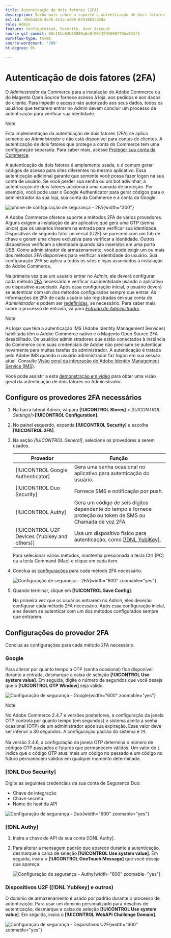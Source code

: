 ```yaml
---
title: Autenticação de dois fatores (2FA)
description: Saiba mais sobre o suporte à autenticação de dois fatores para garantir a segurança do sistema e dos dados.
exl-id: d9eb3dd6-4a7b-411a-ac08-0441803cd59a
role: Admin
feature: Configuration, Security, User Account
source-git-commit: 65c15bb84b28088a6e8f06f3592600779ba033f5
workflow-type: tm+mt
source-wordcount: '789'
ht-degree: 0%

---
```


# Autenticação de dois fatores (2FA)

O _Administrador_ da Commerce para a instalação do Adobe Commerce ou do Magento Open Source fornece acesso à loja, aos pedidos e aos dados do cliente. Para impedir o acesso não autorizado aos seus dados, todos os usuários que tentarem entrar no _Admin_ devem concluir um processo de autenticação para verificar sua identidade.

>[!NOTE]
>
>Esta implementação da autenticação de dois fatores (2FA) se aplica somente ao _Administrador_ e não está disponível para contas de clientes. A autenticação de dois fatores que protege a conta do Commerce tem uma configuração separada. Para saber mais, acesse [Proteger sua conta da Commerce](../getting-started/commerce-account-secure.md).

A autenticação de dois fatores é amplamente usada, e é comum gerar códigos de acesso para sites diferentes no mesmo aplicativo. Essa autenticação adicional garante que somente você possa fazer logon na sua conta de usuário. Se você perder sua senha ou um bot adivinhar, a autenticação de dois fatores adicionará uma camada de proteção. Por exemplo, você pode usar o Google Authenticator para gerar códigos para o administrador da sua loja, sua conta da Commerce e a conta da Google.

![Iphone de configuração de segurança - 2FA](./assets/google-authenticator-iphone.png){width="300"}

A Adobe Commerce oferece suporte a métodos 2FA de vários provedores. Alguns exigem a instalação de um aplicativo que gera uma OTP (senha única) que os usuários inserem na entrada para verificar sua identidade. Dispositivos de segundo fator universal (U2F) se parecem com um fob de chave e geram uma chave exclusiva para verificar a identidade. Outros dispositivos verificam a identidade quando são inseridos em uma porta USB. Como administrador de armazenamento, você pode exigir um ou mais dos métodos 2FA disponíveis para verificar a identidade do usuário. Sua configuração 2FA se aplica a todos os sites e lojas associados à instalação do Adobe Commerce.

Na primeira vez que um usuário entrar no _Admin_, ele deverá configurar cada método [2FA](../configuration-reference/security/2fa.md) necessário e verificar sua identidade usando o aplicativo ou dispositivo associado. Após essa configuração inicial, o usuário deverá se autenticar com um dos métodos configurados sempre que entrar. As informações de 2FA de cada usuário são registradas em sua conta de _Administrador_ e podem ser [redefinidas](security-two-factor-authentication-manage.md), se necessário. Para saber mais sobre o processo de entrada, vá para [_Entrada de Administrador_](../getting-started/admin-signin.md).

>[!NOTE]
>
>As lojas que têm a autenticação IMS (Adobe Identity Management Services) habilitada têm o Adobe Commerce nativo e o Magento Open Source 2FA desabilitado. Os usuários administradores que estão conectados à instância do Commerce com suas credenciais de Adobe não precisam se autenticar novamente para muitas tarefas de administrador. A autenticação é tratada pelo Adobe IMS quando o usuário administrador faz logon em sua sessão atual. Consulte [Visão geral da integração do Adobe Identity Management Service (IMS)](https://experienceleague.adobe.com/docs/commerce-admin/start/admin/ims/adobe-ims-integration-overview.html).

Você pode assistir a esta [demonstração em vídeo](https://video.tv.adobe.com/v/339104?quality=12&learn=on) para obter uma visão geral da autenticação de dois fatores no Administrador.

## Configure os provedores 2FA necessários

1. Na barra lateral _Admin_, vá para **[!UICONTROL Stores]** > _[!UICONTROL Settings]_>**[!UICONTROL Configuration]**.

1. No painel esquerdo, expanda **[!UICONTROL Security]** e escolha **[!UICONTROL 2FA]**.

1. Na seção _[!UICONTROL General]_, selecione os provedores a serem usados.

   | Provedor | Função |
   |--- |--- |
   | [!UICONTROL Google Authenticator] | Gera uma senha ocasional no aplicativo para autenticação do usuário. |
   | [!UICONTROL Duo Security] | Fornece SMS e notificação por push. |
   | [!UICONTROL Authy] | Gera um código de seis dígitos dependente do tempo e fornece proteção ou token de SMS ou Chamada de voz 2FA. |
   | [!UICONTROL U2F Devices (Yubikey and others)] | Usa um dispositivo físico para autenticação, como [[!DNL YubiKey]](https://www.yubico.com/). |

   Para selecionar vários métodos, mantenha pressionada a tecla Ctrl (PC) ou a tecla Command (Mac) e clique em cada item.

1. Conclua as [configurações](../configuration-reference/security/2fa.md) para cada método 2FA necessário.

   ![Configuração de segurança - 2FA](../configuration-reference/security/assets/2fa-general.png){width="600" zoomable="yes"}

1. Quando terminar, clique em **[!UICONTROL Save Config]**.

   Na primeira vez que os usuários entrarem no _Admin_, eles deverão configurar cada método 2FA necessário. Após essa configuração inicial, eles devem se autenticar com um dos métodos configurados sempre que entrarem.

## Configurações do provedor 2FA

Conclua as configurações para cada método 2FA necessário.

### Google

Para alterar por quanto tempo a OTP (senha ocasional) fica disponível durante a entrada, desmarque a caixa de seleção **[!UICONTROL Use system value]**. Em seguida, digite o número de segundos que você deseja que o **[!UICONTROL OTP Window]** seja válido.

![Configuração de segurança - Google](../configuration-reference/security/assets/2fa-google.png){width="600" zoomable="yes"}

>[!NOTE]
>
>No Adobe Commerce 2.4.7 e versões posteriores, a configuração da janela OTP controla por quanto tempo (em segundos) o sistema aceita a senha ocasional (OTP) de um administrador após sua expiração. Esse valor deve ser inferior a 30 segundos. A configuração padrão do sistema é `29`.<br><br> Na versão 2.4.6, a configuração da janela OTP determina o número de códigos OTP passados e futuros que permanecem válidos. Um valor de `1` indica que o código OTP atual mais um código no passado e um código no futuro permanecem válidos em qualquer momento determinado.

### [!DNL Duo Security]

Digite as seguintes credenciais da sua conta de Segurança Duo:

- Chave de integração
- Chave secreta
- Nome de host da API

![Configuração de segurança - Duo](../configuration-reference/security/assets/2fa-duo-security.png){width="600" zoomable="yes"}

### [!DNL Authy]

1. Insira a chave de API da sua conta [!DNL Authy].

1. Para alterar a mensagem padrão que aparece durante a autenticação, desmarque a caixa de seleção **[!UICONTROL Use system value]**. Em seguida, insira o **[!UICONTROL OneTouch Message]** que você deseja que apareça.

   ![Configuração de segurança - Authy](../configuration-reference/security/assets/2fa-authy.png){width="600" zoomable="yes"}

### Dispositivos U2F ([!DNL Yubikey] e outros)

O domínio de armazenamento é usado por padrão durante o processo de autenticação. Para usar um domínio personalizado para desafios de autenticação, desmarque a caixa de seleção **[!UICONTROL Use system value]**. Em seguida, insira o **[!UICONTROL WebAPi Challenge Domain]**.

![Configuração de segurança - Dispositivos U2F](../configuration-reference/security/assets/2fa-u2f-key.png){width="600" zoomable="yes"}
